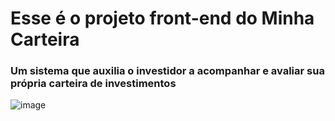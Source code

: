 # Esse é o projeto front-end do Minha Carteira
### Um sistema que auxilia o investidor a acompanhar e avaliar sua própria carteira de investimentos

![image](https://github.com/julio16j/minha-carteira-front/assets/39336736/a1bb999a-963b-4a7a-a15c-9d40689e074e)
